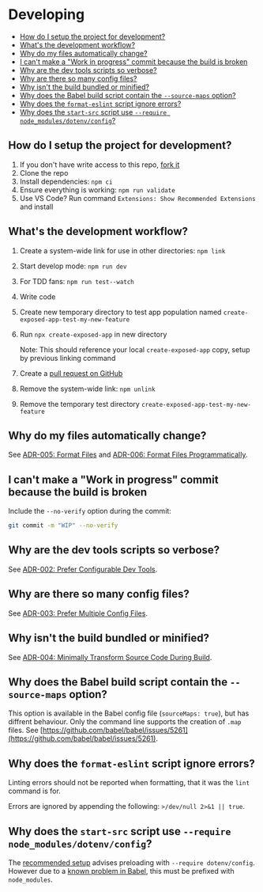 # Developing

<!-- START doctoc generated TOC please keep comment here to allow auto update -->
<!-- DON'T EDIT THIS SECTION, INSTEAD RE-RUN doctoc TO UPDATE -->

- [How do I setup the project for development?](#how-do-i-setup-the-project-for-development)
- [What's the development workflow?](#whats-the-development-workflow)
- [Why do my files automatically change?](#why-do-my-files-automatically-change)
- [I can't make a "Work in progress" commit because the build is broken](#i-cant-make-a-work-in-progress-commit-because-the-build-is-broken)
- [Why are the dev tools scripts so verbose?](#why-are-the-dev-tools-scripts-so-verbose)
- [Why are there so many config files?](#why-are-there-so-many-config-files)
- [Why isn't the build bundled or minified?](#why-isnt-the-build-bundled-or-minified)
- [Why does the Babel build script contain the `--source-maps` option?](#why-does-the-babel-build-script-contain-the---source-maps-option)
- [Why does the `format-eslint` script ignore errors?](#why-does-the-format-eslint-script-ignore-errors)
- [Why does the `start-src` script use `--require node_modules/dotenv/config`?](#why-does-the-start-src-script-use---require-node_modulesdotenvconfig)

<!-- END doctoc generated TOC please keep comment here to allow auto update -->

## How do I setup the project for development?

1. If you don't have write access to this repo, [fork it](https://github.com/Jean-Baptiste-Lasselle/create-exposed-app/fork)
1. Clone the repo
1. Install dependencies: `npm ci`
1. Ensure everything is working: `npm run validate`
1. Use VS Code? Run command `Extensions: Show Recommended Extensions` and install

## What's the development workflow?

1. Create a system-wide link for use in other directories: `npm link`
1. Start develop mode: `npm run dev`
1. For TDD fans: `npm run test--watch`
1. Write code
1. Create new temporary directory to test app population named `create-exposed-app-test-my-new-feature`
1. Run `npx create-exposed-app` in new directory

   Note: This should reference your local `create-exposed-app` copy, setup by previous linking command

1. Create a [pull request on GitHub](https://github.com/Jean-Baptiste-Lasselle/create-exposed-app/pulls)
1. Remove the system-wide link: `npm unlink`
1. Remove the temporary test directory `create-exposed-app-test-my-new-feature`

## Why do my files automatically change?

See [ADR-005: Format Files](docs/adr/005-format-files.md) and [ADR-006: Format Files Programmatically](docs/adr/006-format-files-programmatically.md).

## I can't make a "Work in progress" commit because the build is broken

Include the `--no-verify` option during the commit:

```bash
git commit -m "WIP" --no-verify
```

## Why are the dev tools scripts so verbose?

See [ADR-002: Prefer Configurable Dev Tools](docs/adr/002-prefer-configurable-dev-tools.md).

## Why are there so many config files?

See [ADR-003: Prefer Multiple Config Files](docs/adr/003-prefer-multiple-config-files.md).

## Why isn't the build bundled or minified?

See [ADR-004: Minimally Transform Source Code During Build](docs/adr/004-minimally-transform-source-code-during-build.md).

## Why does the Babel build script contain the `--source-maps` option?

This option is available in the Babel config file (`sourceMaps: true`), but has diffrent behaviour. Only the command line supports the creation of `.map` files. See [https://github.com/babel/babel/issues/5261](https://github.com/babel/babel/issues/5261).

## Why does the `format-eslint` script ignore errors?

Linting errors should not be reported when formatting, that it was the `lint` command is for.

Errors are ignored by appending the following: `>/dev/null 2>&1 || true`.

## Why does the `start-src` script use `--require node_modules/dotenv/config`?

The [recommended setup](https://github.com/motdotla/dotenv#preload) advises preloading with `--require dotenv/config`. However due to a [known problem in Babel](https://github.com/babel/babel/issues/8229), this must be prefixed with `node_modules`.
